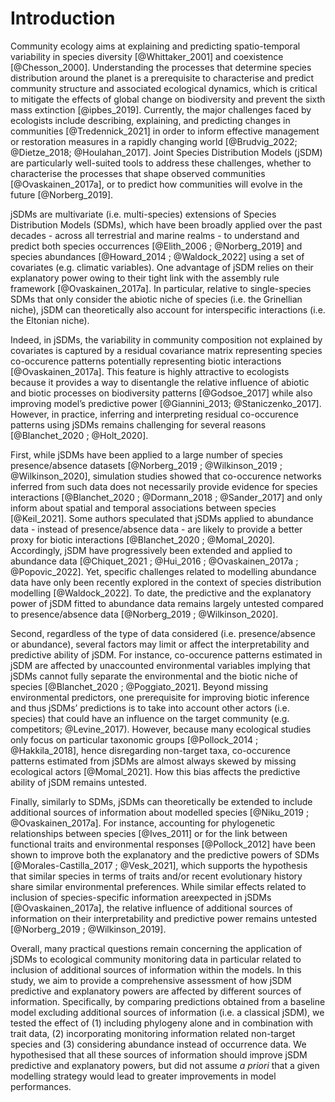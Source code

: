 # Introduction

Community ecology aims at explaining and predicting spatio-temporal variability in species diversity [@Whittaker_2001] and coexistence [@Chesson_2000]. Understanding the processes that determine species distribution around the planet is a prerequisite to characterise and predict community structure and associated ecological dynamics, which is critical to mitigate the effects of global change on biodiversity and prevent the sixth mass extinction [@ipbes_2019]. Currently, the major challenges faced by ecologists include describing, explaining, and predicting changes in communities  [@Tredennick_2021] in order to inform  effective management or restoration measures in a rapidly changing world [@Brudvig_2022; @Dietze_2018; @Houlahan_2017]. Joint Species Distribution Models (jSDM) are particularly well-suited tools to address these challenges, whether to characterise the processes that shape  observed communities [@Ovaskainen_2017a], or to predict how communities will evolve in the future [@Norberg_2019].

jSDMs are multivariate  (i.e. multi-species) extensions of  Species Distribution Models (SDMs), which have been broadly applied over the past decades - across all terrestrial and marine realms - to understand and predict both species occurrences [@Elith_2006 ; @Norberg_2019] and species abundances [@Howard_2014 ; @Waldock_2022] using a set of covariates (e.g. climatic variables).  One advantage of jSDM relies on their explanatory power owing to their tight link with the assembly rule framework [@Ovaskainen_2017a]. In particular, relative to single-species SDMs that only consider the abiotic niche of species (i.e. the Grinellian niche), jSDM can theoretically also account for interspecific interactions (i.e. the Eltonian niche).

Indeed, in jSDMs, the variability in community composition not explained by covariates is captured by a residual covariance matrix representing species co-occurence patterns potentially representing biotic interactions [@Ovaskainen_2017a]. This feature is highly attractive to ecologists because it provides a way to disentangle the relative influence of abiotic and biotic processes on biodiversity patterns [@Godsoe_2017] while also improving model’s predictive power [@Giannini_2013; @Staniczenko_2017]. However, in practice, inferring and interpreting residual co-occurence patterns using jSDMs remains challenging for several reasons [@Blanchet_2020 ; @Holt_2020].

First, while jSDMs have been applied to a large number of species presence/absence datasets [@Norberg_2019 ; @Wilkinson_2019 ; @Wilkinson_2020], simulation studies showed that co-occurence networks inferred from such data does not necessarily provide evidence for species interactions [@Blanchet_2020 ; @Dormann_2018 ; @Sander_2017] and only inform about spatial and temporal associations between species [@Keil_2021]. Some authors speculated that jSDMs applied to abundance data - instead of presence/absence data - are likely to provide a better proxy for biotic interactions [@Blanchet_2020 ; @Momal_2020]. Accordingly, jSDM have progressively been extended and applied to abundance data [@Chiquet_2021 ; @Hui_2016 ; @Ovaskainen_2017a ; @Popovic_2022]. Yet, specific challenges related to modelling abundance data have only been  recently explored in the context of species distribution modelling [@Waldock_2022]. To date, the predictive and the explanatory power of jSDM fitted to abundance data remains largely untested compared to presence/absence data [@Norberg_2019 ; @Wilkinson_2020]. 

Second, regardless of the type of data considered (i.e. presence/absence or abundance), several factors may limit or affect the interpretability and predictive ability of jSDM. For instance, co-occurence patterns estimated in jSDM are affected by unaccounted environmental variables implying that jSDMs cannot fully separate the environmental and the biotic niche of species [@Blanchet_2020 ; @Poggiato_2021]. Beyond missing environmental predictors, one prerequisite for improving biotic inference and thus jSDMs’ predictions is to take into account other actors (i.e. species) that could have an influence on the target community (e.g. competitors; @Levine_2017). However, because many ecological studies only focus on particular taxonomic groups [@Pollock_2014 ; @Hakkila_2018], hence disregarding non-target taxa, co-occurence patterns estimated from jSDMs are almost always skewed by missing ecological actors  [@Momal_2021]. How this bias affects the predictive ability of jSDM remains untested. 

Finally, similarly to SDMs, jSDMs can theoretically be extended to include additional sources of information about modelled species [@Niku_2019 ; @Ovaskainen_2017a]. For instance, accounting for phylogenetic relationships between species [@Ives_2011] or for the link between functional traits and  environmental responses [@Pollock_2012] have been shown to improve both the explanatory and the predictive powers of SDMs [@Morales-Castilla_2017 ; @Vesk_2021], which supports the hypothesis that similar species in terms of  traits and/or recent evolutionary history share similar environmental preferences. While similar effects related to inclusion of species-specific information areexpected in jSDMs [@Ovaskainen_2017a], the relative influence of additional sources of information on their interpretability and predictive power remains untested [@Norberg_2019 ; @Wilkinson_2019].

Overall, many practical questions remain concerning the application of jSDMs to ecological community monitoring data in particular related to inclusion of additional sources of information within the models. In this study, we aim to provide a comprehensive assessment of  how jSDM predictive and explanatory powers are affected by different sources of information. Specifically, by comparing predictions obtained from a baseline model excluding additional sources of information (i.e. a classical jSDM), we tested the effect of (1) including phylogeny alone and in combination with trait data, (2) incorporating monitoring information related non-target species and (3) considering abundance instead of occurrence data. We hypothesised that all these sources of information should improve jSDM predictive and explanatory powers, but did not assume *a priori* that a given modelling strategy would lead to greater improvements in model performances.